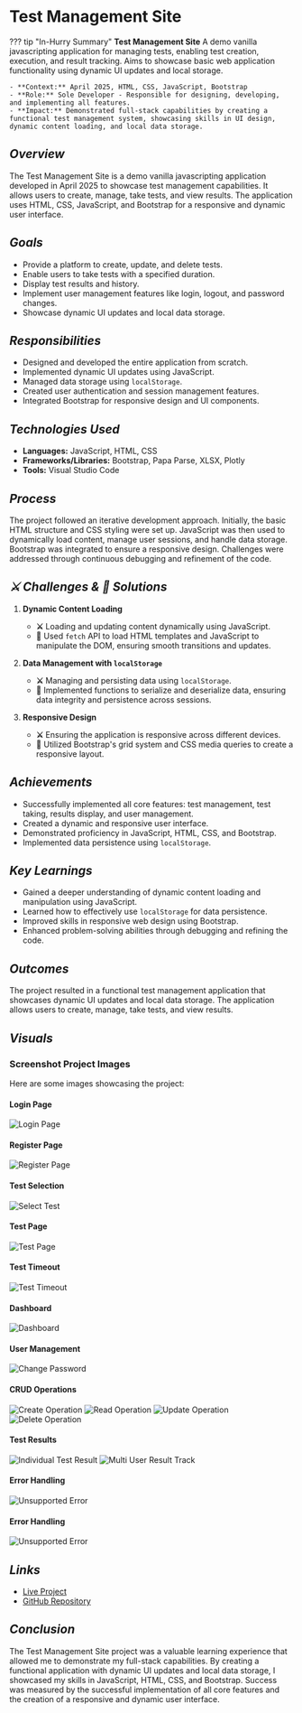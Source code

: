 # Test Management Site

??? tip "In-Hurry Summary"
    **Test Management Site**
    A demo vanilla javascripting application for managing tests, enabling test creation, execution, and result tracking. Aims to showcase basic web application functionality using dynamic UI updates and local storage.
    
    - **Context:** April 2025, HTML, CSS, JavaScript, Bootstrap
    - **Role:** Sole Developer - Responsible for designing, developing, and implementing all features.
    - **Impact:** Demonstrated full-stack capabilities by creating a functional test management system, showcasing skills in UI design, dynamic content loading, and local data storage.

## ***Overview***

The Test Management Site is a demo vanilla javascripting application developed in April 2025 to showcase test management capabilities. It allows users to create, manage, take tests, and view results. The application uses HTML, CSS, JavaScript, and Bootstrap for a responsive and dynamic user interface.

## ***Goals***

- Provide a platform to create, update, and delete tests.
- Enable users to take tests with a specified duration.
- Display test results and history.
- Implement user management features like login, logout, and password changes.
- Showcase dynamic UI updates and local data storage.

## ***Responsibilities***

- Designed and developed the entire application from scratch.
- Implemented dynamic UI updates using JavaScript.
- Managed data storage using `localStorage`.
- Created user authentication and session management features.
- Integrated Bootstrap for responsive design and UI components.

## ***Technologies Used***

- **Languages:** JavaScript, HTML, CSS
- **Frameworks/Libraries:** Bootstrap, Papa Parse, XLSX, Plotly
- **Tools:** Visual Studio Code

## ***Process***

The project followed an iterative development approach. Initially, the basic HTML structure and CSS styling were set up. JavaScript was then used to dynamically load content, manage user sessions, and handle data storage. Bootstrap was integrated to ensure a responsive design. Challenges were addressed through continuous debugging and refinement of the code.

## ***:crossed_swords: Challenges & :star2: Solutions***

1. **Dynamic Content Loading**  
    - **:crossed_swords:** Loading and updating content dynamically using JavaScript.  
    - **:star2:** Used `fetch` API to load HTML templates and JavaScript to manipulate the DOM, ensuring smooth transitions and updates.

2. **Data Management with `localStorage`**  
    - **:crossed_swords:** Managing and persisting data using `localStorage`.  
    - **:star2:** Implemented functions to serialize and deserialize data, ensuring data integrity and persistence across sessions.

3. **Responsive Design**  
    - **:crossed_swords:** Ensuring the application is responsive across different devices.  
    - **:star2:** Utilized Bootstrap's grid system and CSS media queries to create a responsive layout.

## ***Achievements***

- Successfully implemented all core features: test management, test taking, results display, and user management.
- Created a dynamic and responsive user interface.
- Demonstrated proficiency in JavaScript, HTML, CSS, and Bootstrap.
- Implemented data persistence using `localStorage`.

## ***Key Learnings***

- Gained a deeper understanding of dynamic content loading and manipulation using JavaScript.
- Learned how to effectively use `localStorage` for data persistence.
- Improved skills in responsive web design using Bootstrap.
- Enhanced problem-solving abilities through debugging and refining the code.

## ***Outcomes***

The project resulted in a functional test management application that showcases dynamic UI updates and local data storage. The application allows users to create, manage, take tests, and view results.

## ***Visuals***

### Screenshot Project Images
Here are some images showcasing the project:

#### Login Page
![Login Page](https://raw.githubusercontent.com/mrxsierra/test-site/main/img/login.jpg)

#### Register Page
![Register Page](https://raw.githubusercontent.com/mrxsierra/test-site/main/img/register.jpg)

#### Test Selection
![Select Test](https://raw.githubusercontent.com/mrxsierra/test-site/main/img/select-test-to-take.jpg)

#### Test Page
![Test Page](https://raw.githubusercontent.com/mrxsierra/test-site/main/img/test-page.png)

#### Test Timeout
![Test Timeout](https://raw.githubusercontent.com/mrxsierra/test-site/main/img/test-time-out.png)

#### Dashboard
![Dashboard](https://raw.githubusercontent.com/mrxsierra/test-site/main/img/anamoly-dash.png)

#### User Management
![Change Password](https://raw.githubusercontent.com/mrxsierra/test-site/main/img/change-pass.png)

#### CRUD Operations
![Create Operation](https://raw.githubusercontent.com/mrxsierra/test-site/main/img/create.png)
![Read Operation](https://raw.githubusercontent.com/mrxsierra/test-site/main/img/Read.png)
![Update Operation](https://raw.githubusercontent.com/mrxsierra/test-site/main/img/update.png)
![Delete Operation](https://raw.githubusercontent.com/mrxsierra/test-site/main/img/delete.png)

#### Test Results
![Individual Test Result](https://raw.githubusercontent.com/mrxsierra/test-site/main/img/individual-test-result.png)
![Multi User Result Track](https://raw.githubusercontent.com/mrxsierra/test-site/main/img/multi-user-result-track.png)

#### Error Handling
![Unsupported Error](https://raw.githubusercontent.com/mrxsierra/test-site/main/img/unsupported-error.png)

#### Error Handling
![Unsupported Error](https://github.com/mrxsierra/test-site/blob/main/img/unsupported-error.png)

## ***Links***

- [Live Project](https://mrxsierra.github.io/test-site/)
- [GitHub Repository](https://github.com/mrxsierra/test-site/)

## ***Conclusion***

The Test Management Site project was a valuable learning experience that allowed me to demonstrate my full-stack capabilities. By creating a functional application with dynamic UI updates and local data storage, I showcased my skills in JavaScript, HTML, CSS, and Bootstrap. Success was measured by the successful implementation of all core features and the creation of a responsive and dynamic user interface.